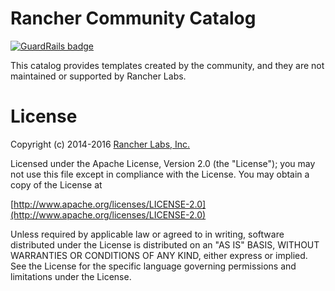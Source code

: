 # Rancher Community Catalog 

[![GuardRails badge](https://badges.production.guardrails.io/moul/community-catalog.svg)](https://www.guardrails.io)

This catalog provides templates created by the community, and they are not maintained or supported by Rancher Labs.

# License
Copyright (c) 2014-2016 [Rancher Labs, Inc.](http://rancher.com)

Licensed under the Apache License, Version 2.0 (the "License");
you may not use this file except in compliance with the License.
You may obtain a copy of the License at

[http://www.apache.org/licenses/LICENSE-2.0](http://www.apache.org/licenses/LICENSE-2.0)

Unless required by applicable law or agreed to in writing, software
distributed under the License is distributed on an "AS IS" BASIS,
WITHOUT WARRANTIES OR CONDITIONS OF ANY KIND, either express or implied.
See the License for the specific language governing permissions and
limitations under the License.
